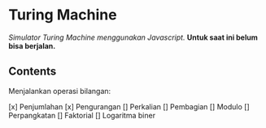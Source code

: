 # Turing Machine

_Simulator Turing Machine menggunakan Javascript._ __Untuk saat ini belum bisa berjalan.__

## Contents

Menjalankan operasi bilangan:

[x] Penjumlahan
[x] Pengurangan
[] Perkalian
[] Pembagian
[] Modulo
[] Perpangkatan
[] Faktorial
[] Logaritma biner